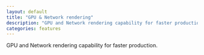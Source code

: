 ```yaml
---
layout: default
title: "GPU & Network rendering"
description: "GPU and Network rendering capability for faster production."
categories: features
---
```


GPU and Network rendering capability for faster production.
